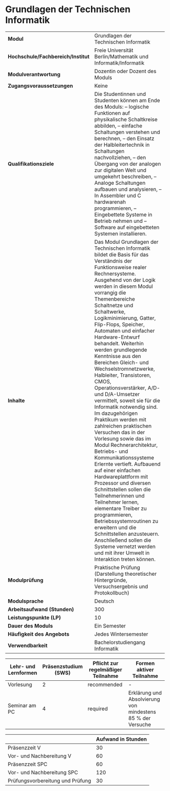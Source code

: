 # Grundlagen der Technischen Informatik

| | |
|-|-|
|**Modul**                           | Grundlagen der Technischen Informatik |
|**Hochschule/Fachbereich/Institut** | Freie Universität Berlin/Mathematik und Informatik/Informatik |
|**Modulverantwortung**              | Dozentin oder Dozent des Moduls |
|**Zugangsvoraussetzungen**          | Keine |
|**Qualifikationsziele**             | Die Studentinnen und Studenten können am Ende des Moduls: – logische Funktionen auf physikalische Schaltkreise abbilden, – einfache Schaltungen verstehen und berechnen, – den Einsatz der Halbleitertechnik in Schaltungen nachvollziehen, – den Übergang von der analogen zur digitalen Welt und umgekehrt beschreiben, – Analoge Schaltungen aufbauen und analysieren, – In Assembler und C hardwarenah programmieren, – Eingebettete Systeme in Betrieb nehmen und – Software auf eingebetteten Systemen installieren. |
|**Inhalte**                         | Das Modul Grundlagen der Technischen Informatik bildet die Basis für das Verständnis der Funktionsweise realer Rechnersysteme. Ausgehend von der Logik werden in diesem Modul vorrangig die Themenbereiche Schaltnetze und Schaltwerke, Logikminimierung, Gatter, Flip-Flops, Speicher, Automaten und einfacher Hardware-Entwurf behandelt. Weiterhin werden grundlegende Kenntnisse aus den Bereichen Gleich- und Wechselstromnetzwerke, Halbleiter, Transistoren, CMOS, Operationsverstärker, A/D- und D/A-Umsetzer vermittelt, soweit sie für die Informatik notwendig sind. Im dazugehörigen Praktikum werden mit zahlreichen praktischen Versuchen das in der Vorlesung sowie das im Modul Rechnerarchitektur, Betriebs- und Kommunikationssysteme Erlernte vertieft. Aufbauend auf einer einfachen Hardwareplattform mit Prozessor und diversen Schnittstellen sollen die Teilnehmerinnen und Teilnehmer lernen, elementare Treiber zu programmieren, Betriebssystemroutinen zu erweitern und die Schnittstellen anzusteuern. Anschließend sollen die Systeme vernetzt werden und mit ihrer Umwelt in Interaktion treten können. |
|**Modulprüfung**                    | Praktische Prüfung (Darstellung theoretischer Hintergründe, Versuchsergebnis und Protokollbuch) |
|**Modulsprache**                    | Deutsch |
|**Arbeitsaufwand (Stunden)**        | 300|
|**Leistungspunkte (LP)**            | 10 |
|**Dauer des Moduls**                | Ein Semester |
|**Häufigkeit des Angebots**         | Jedes Wintersemester |
|**Verwendbarkeit**                  | Bachelorstudiengang Informatik |

| Lehr- und Lernformen | Präsenzstudium <br> (SWS) | Pflicht zur regelmäßiger Teilnahme | Formen aktiver Teilnahme |
| ---------------------|---------------------------|------------------------------------|------------------------- |
| Vorlesung | 2 | recommended | - |
| Seminar am PC | 4 | required | Erklärung und Absolvierung von mindestens 85 % der Versuche |

|   | Aufwand in Stunden |
| - |--------------------|
| Präsenzzeit V | 30 |
| Vor- und Nachbereitung V | 60 |
| Präsenzzeit SPC | 60 |
| Vor- und Nachbereitung SPC | 120 |
| Prüfungsvorbereitung und Prüfung | 30 |
